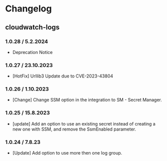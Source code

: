 # Changelog

## cloudwatch-logs
### 1.0.28 / 5.2.2024
* Deprecation Notice

### 1.0.27 / 23.10.2023
* [HotFix] Urllib3 Update due to CVE-2023-43804

### 1.0.26 / 1.10.2023
* [Change] Change SSM option in the integration to SM - Secret Manager.

### 1.0.25 / 15.8.2023
* [update] Add an option to use an existing secret instead of creating a new one with SSM, and remove the SsmEnabled parameter.

### 1.0.24 / 7.8.23

* [Update] Add option to use more then one log group.

<!-- To add a new entry write: -->
<!-- ### version / full date -->
<!-- * [Update/Bug fix] message that describes the changes that you apply -->